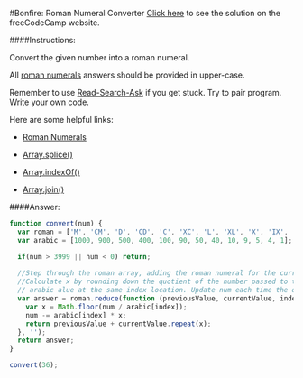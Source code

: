 #Bonfire: Roman Numeral Converter
<a href="http://freecodecamp.com/challenges/Bonfire:%20Roman%20Numeral%20Converter?solution=function%20convert(num)%20%7B%0A%20%20var%20roman%20%3D%20%5B%27M%27%2C%20%27CM%27%2C%20%27D%27%2C%20%27CD%27%2C%20%27C%27%2C%20%27XC%27%2C%20%27L%27%2C%20%27XL%27%2C%20%27X%27%2C%20%27IX%27%2C%20%27V%27%2C%20%27IV%27%2C%20%27I%27%5D%3B%0A%20%20var%20arabic%20%3D%20%5B1000%2C%20900%2C%20500%2C%20400%2C%20100%2C%2090%2C%2050%2C%2040%2C%2010%2C%209%2C%205%2C%204%2C%201%5D%3B%0A%0A%20%20if(num%20%3E%203999%20%7C%7C%20num%20%3C%200)%20return%3B%0A%20%20%0A%20%20%2F%2FStep%20through%20the%20roman%20array%2C%20adding%20the%20roman%20numeral%20for%20the%20current%20index%20location%20x%20times.%0A%20%20%2F%2FCalculate%20x%20by%20rounding%20down%20the%20quotient%20of%20the%20number%20passed%20to%20the%20function%20(num)%20and%20the%0A%20%20%2F%2F%20arabic%20alue%20at%20the%20same%20index%20location.%20Update%20num%20each%20time%20the%20quotient%20is%20greater%20than%200.%0A%20%20var%20answer%20%3D%20roman.reduce(function%20(previousValue%2C%20currentValue%2C%20index)%20%7B%0A%20%20%20%20var%20x%20%3D%20Math.floor(num%20%2F%20arabic%5Bindex%5D)%3B%0A%20%20%20%20num%20-%3D%20arabic%5Bindex%5D%20*%20x%3B%0A%20%20%20%20return%20previousValue%20%2B%20currentValue.repeat(x)%3B%0A%20%20%7D%2C%20%27%27)%3B%0A%20%20return%20answer%3B%0A%7D%0A%0Aconvert(36)%3B" target="_blank">Click here</a> to see the solution on the freeCodeCamp website.


####Instructions:
<p class="wrappable negative-10">Convert the given number into a roman numeral.</p><p class="wrappable negative-10">All <a href="http://www.mathsisfun.com/roman-numerals.html" target="_blank">roman numerals</a> answers should be provided in upper-case.</p><p class="wrappable negative-10">Remember to use <a href="//github.com/FreeCodeCamp/freecodecamp/wiki/How-to-get-help-when-you-get-stuck" target="_blank">Read-Search-Ask</a> if you get stuck. Try to pair program. Write your own code.</p><div class="negative-30-bottom"><div id="MDN-links"><p class="negative-10">Here are some helpful links:</p><div class="negative-10"><ul><li><a href="http://www.mathsisfun.com/roman-numerals.html" target="_blank">Roman Numerals</a></li></ul></div><div class="negative-10"><ul><li><a href="https://developer.mozilla.org/en-US/docs/Web/JavaScript/Reference/Global_Objects/Array/splice" target="_blank">Array.splice()</a></li></ul></div><div class="negative-10"><ul><li><a href="https://developer.mozilla.org/en-US/docs/Web/JavaScript/Reference/Global_Objects/Array/indexOf" target="_blank">Array.indexOf()</a></li></ul></div><div class="negative-10"><ul><li><a href="https://developer.mozilla.org/en-US/docs/Web/JavaScript/Reference/Global_Objects/Array/join" target="_blank">Array.join()</a></li></ul></div></div></div>


####Answer:
```javascript
function convert(num) {
  var roman = ['M', 'CM', 'D', 'CD', 'C', 'XC', 'L', 'XL', 'X', 'IX', 'V', 'IV', 'I'];
  var arabic = [1000, 900, 500, 400, 100, 90, 50, 40, 10, 9, 5, 4, 1];

  if(num > 3999 || num < 0) return;
  
  //Step through the roman array, adding the roman numeral for the current index location x times.
  //Calculate x by rounding down the quotient of the number passed to the function (num) and the
  // arabic alue at the same index location. Update num each time the quotient is greater than 0.
  var answer = roman.reduce(function (previousValue, currentValue, index) {
    var x = Math.floor(num / arabic[index]);
    num -= arabic[index] * x;
    return previousValue + currentValue.repeat(x);
  }, '');
  return answer;
}

convert(36);
```